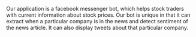 Our application is a facebook messenger bot, which helps stock traders with current information about stock prices. Our bot is unique in that it can extract when a particular company is in the news and detect sentiment of the news article. It can also display tweets about that particular company. 